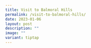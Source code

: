 ```yaml
---
title: Visit to Balmoral Hills
permalink: /visit-to-balmoral-hills/
date: 2023-01-06
layout: post
description: ""
image: ""
variant: tiptap
---
```

